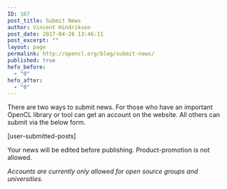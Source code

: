 ```yaml
---
ID: 167
post_title: Submit News
author: Vincent Hindriksen
post_date: 2017-04-26 13:46:11
post_excerpt: ""
layout: page
permalink: http://opencl.org/blog/submit-news/
published: true
hefo_before:
  - "0"
hefo_after:
  - "0"
---
```

There are two ways to submit news. For those who have an important OpenCL library or tool can get an account on the website. All others can submit via the below form.

[user-submitted-posts]

Your news will be edited before publishing. Product-promotion is not allowed.

<em>Accounts are currently only allowed for open source groups and universities.
</em>